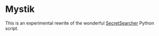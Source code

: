 # Mystik
This is an experimental rewrite of the wonderful [SecretSearcher](https://github.com/GoVanguard/SecretSearcher) Python script.
